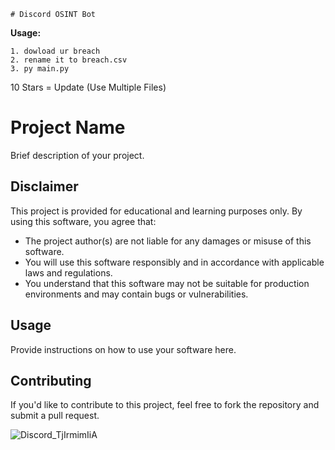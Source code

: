     # Discord OSINT Bot


**Usage:**

    1. dowload ur breach
    2. rename it to breach.csv
    3. py main.py


10 Stars = Update (Use Multiple Files)

# Project Name

Brief description of your project.

## Disclaimer

This project is provided for educational and learning purposes only. By using this software, you agree that:

- The project author(s) are not liable for any damages or misuse of this software.
- You will use this software responsibly and in accordance with applicable laws and regulations.
- You understand that this software may not be suitable for production environments and may contain bugs or vulnerabilities.

## Usage

Provide instructions on how to use your software here.

## Contributing

If you'd like to contribute to this project, feel free to fork the repository and submit a pull request.

![Discord_TjIrmimIiA](https://github.com/zxrby/Discord-OSINT-bot/assets/79419506/98deb48e-b993-4a33-8c30-948b164754b0)



